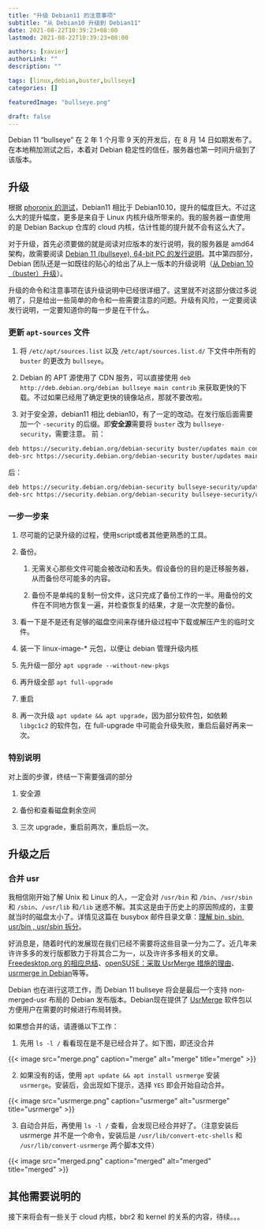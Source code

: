 ```yaml
---
title: "升级 Debian11 的注意事项"
subtitle: "从 Debian10 升级到 Debian11"
date: 2021-08-22T10:39:23+08:00
lastmod: 2021-08-22T10:39:23+08:00

authors: [xavier]
authorLink: ""
description: ""

tags: [linux,debian,buster,bullseye]
categories: []

featuredImage: "bullseye.png"

draft: false
---
```


Debian 11 “bullseye” 在 2 年 1 个月零 9 天的开发后，在 8 月 14 日如期发布了。在本地稍加测试之后，本着对 Debian 稳定性的信任，服务器也第一时间升级到了该版本。

<!--more-->

## 升级

根据 [phoronix 的测试](https://www.phoronix.com/scan.php?page=article&item=debian11-xeon-epyc&num=1)，Debian11 相比于 Debian10.10，提升的幅度巨大。不过这么大的提升幅度，更多是来自于 Linux 内核升级所带来的。我的服务器一直使用的是 Debian Backup 仓库的 cloud 内核，估计性能的提升就不会有这么大了。

对于升级，首先必须要做的就是阅读对应版本的发行说明，我的服务器是 amd64 架构，故需要阅读 [Debian 11 (bullseye), 64-bit PC 的发行说明](https://www.debian.org/releases/bullseye/amd64/release-notes/index.zh-cn.html)。其中第四部分，Debian 团队还是一如既往的贴心的给出了从上一版本的升级说明（[从 Debian 10（buster）升级](https://www.debian.org/releases/bullseye/amd64/release-notes/ch-upgrading.zh-cn.html)）。

升级的命令和注意事项在该升级说明中已经很详细了。这里就不对这部分做过多说明了，只是给出一些简单的命令和一些需要注意的问题。升级有风险，一定要阅读发行说明，一定要知道你的每一步是在干什么。

### 更新 `apt-sources` 文件

1. 将 `/etc/apt/sources.list` 以及 `/etc/apt/sources.list.d/` 下文件中所有的  `buster` 的更改为 `bullseye`。

2. Debian 的 APT 源使用了 CDN 服务，可以直接使用 `deb http://deb.debian.org/debian bullseye main contrib` 来获取更快的下载。不过如果已经用了确定更快的镜像站点，那就不要改啦。

3. 对于安全源，debian11 相比 debian10，有了一定的改动。在发行版后面需要加一个 `-security` 的后缀。即**安全源**需要将 `buster` 改为 `bullseye-security`，需要注意。
前：

``` bash
deb https://security.debian.org/debian-security buster/updates main contrib
deb-src https://security.debian.org/debian-security buster/updates main contrib
```

后：

``` bash
deb https://security.debian.org/debian-security bullseye-security/updates main contrib
deb-src https://security.debian.org/debian-security bullseye-security/updates main contrib
```

### 一步一步来

1. 尽可能的记录升级的过程，使用script或者其他更熟悉的工具。

2. 备份。

   1. 无需关心那些文件可能会被改动和丢失。假设备份的目的是迁移服务器，从而备份尽可能多的内容。

   2. 备份不是单纯的复制一份文件，这只完成了备份工作的一半。用备份的文件在不同地方恢复一遍，并检查恢复的结果，才是一次完整的备份。

3. 看一下是不是还有足够的磁盘空间来存储升级过程中下载或解压产生的临时文件。

4. 装一下 linux-image-* 元包，以便让 debian 管理升级内核

5. 先升级一部分 `apt upgrade --without-new-pkgs`

6. 再升级全部 `apt full-upgrade`

7. 重启

8. 再一次升级 `apt update && apt upgrade`，因为部分软件包，如依赖 `libgc1c2` 的软件包，在 full-upgrade 中可能会升级失败，重启后最好再来一次。

### 特别说明

对上面的步骤，终结一下需要强调的部分

1. 安全源

2. 备份和查看磁盘剩余空间

3. 三次 upgrade，重启前两次，重启后一次。

## 升级之后

### 合并 usr

我相信刚开始了解 Unix 和 Linux 的人，一定会对 `/usr/bin` 和 `/bin`、`/usr/sbin` 和 `/sbin`、`/usr/lib` 和`/lib` 迷惑不解。其实这是由于历史上的原因照成的，主要就当时的磁盘太小了。详情见这篇在 busybox 邮件目录文章：[理解 bin, sbin, usr/bin , usr/sbin 拆分](http://lists.busybox.net/pipermail/busybox/2010-December/074114.html)。

好消息是，随着时代的发展现在我们已经不需要将这些目录一分为二了。近几年来许许多多的发行版都致力于将其合二为一，以及许许多多相关的文章。 [Freedesktop.org 的相应总结](https://www.freedesktop.org/wiki/Software/systemd/TheCaseForTheUsrMerge)、[openSUSE：采取 UsrMerge 措施的理由](https://suse.org.cn/%E6%8A%80%E6%9C%AF%E6%96%87%E7%AB%A0/2021/04/28/%E9%87%87%E5%8F%96-UsrMerge-%E6%8E%AA%E6%96%BD%E7%9A%84%E7%90%86%E7%94%B1.html)、[usrmerge in Debian](https://szlin.me/2017/12/28/usrmerge-in-debian/)等等。

Debian 也在进行这项工作，而 Debian 11 bullseye 将会是最后一个支持 non-merged-usr 布局的 Debian 发布版本。Debian现在提供了 [UsrMerge](https://wiki.debian.org/UsrMerge) 软件包以方便用户在需要的时候进行布局转换。

如果想合并的话，请遵循以下工作：

1. 先用 `ls -l /` 看看现在是不是已经合并了。如下图，即还没合并

{{< image src="merge.png" caption="merge" alt="merge" title="merge" >}}

2. 如果没有的话，使用 `apt update && apt install usrmerge` 安装 `usrmerge`。安装后，会出现如下提示，选择 `YES` 即会开始自动合并。

{{< image src="usrmerge.png" caption="usrmerge" alt="usrmerge" title="usrmerge" >}}

3. 自动合并后，再使用 `ls -l /` 查看，会发现已经合并好了。（注意安装后 usrmerge 并不是一个命令，安装后是 `/usr/lib/convert-etc-shells` 和 `/usr/lib/convert-usrmerge` 两个脚本文件）

{{< image src="merged.png" caption="merged" alt="merged" title="merged" >}}

## 其他需要说明的

接下来将会有一些关于 cloud 内核，bbr2 和 kernel 的关系的内容，待续。。。
